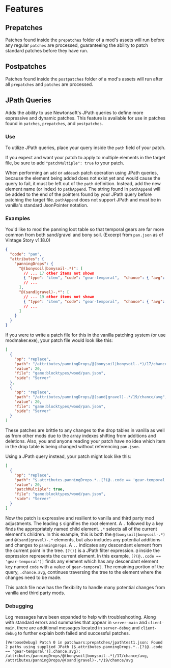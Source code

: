 # Features

## Prepatches

Patches found inside the `prepatches` folder of a mod's assets will run before any regular `patches` are processed, guaranteeing the ability to patch standard patches before they have run.

## Postpatches

Patches found inside the `postpatches` folder of a mod's assets will run after all `prepatches` and `patches` are processed.

## JPath Queries

Adds the ability to use Newtonsoft's JPath queries to define more expressive and dynamic patches.
This feature is available for use in patches found in `patches`, `prepatches`, and `postpatches`.

### Use

To utilize JPath queries, place your query inside the `path` field of your patch.

If you expect and want your patch to apply to multiple elements in the target file, be sure to add `"patchMultiple": true` to your patch.

When performing an `add` or `addeach` patch operation using JPath queries, because the element being added does not exist yet and would cause the query to fail, it must be left out of the `path` definition. Instead, add the new element name (or index) to `pathAppend`. The string found in `pathAppend` will be added to the end of the pointers found by your JPath query before patching the target file. `pathAppend` does not support JPath and must be in vanilla's standard JsonPointer notation.

### Examples

You'd like to mod the panning loot table so that temporal gears are far more common from both sand/gravel and bony soil. (Excerpt from `pan.json` as of Vintage Story v1.18.0)
```json
{
  "code": "pan",
  "attributes": {
    "panningDrops": {
      "@(bonysoil|bonysoil-.*)": [
        // ... 17 other items not shown
        { "type": "item", "code": "gear-temporal",  "chance": { "avg": 0.001, "var": 0 }  },
        // ...
      ],
      "@(sand|gravel)-.*": [
        // ... 19 other items not shown
        { "type": "item", "code": "gear-temporal",  "chance": { "avg": 0.0005, "var": 0 }  },
        // ...
      ]
    }
  }
}
```

If you were to write a patch file for this in the vanilla patching system (or use modmaker.exe), your patch file would look like this:

```json
[
  {
    "op": "replace",
    "path": "/attributes/panningDrops/@(bonysoil|bonysoil-.*)/17/chance/avg",
    "value": 20,
    "file": "game:blocktypes/wood/pan.json",
    "side": "Server"
  },
  {
    "op": "replace",
    "path": "/attributes/panningDrops/@(sand|gravel)-.*/19/chance/avg",
    "value": 20,
    "file": "game:blocktypes/wood/pan.json",
    "side": "Server"
  }
]
```

These patches are brittle to any changes to the drop tables in vanilla as well as from other mods due to the array indexes shifting from additions and deletions. Also, you and anyone reading your patch have no idea which item in the drop table is being changed without referencing `pan.json`.

Using a JPath query instead, your patch might look like this:

```json
[
  {
    "op": "replace",
    "path": "$.attributes.panningDrops.*..[?(@..code == 'gear-temporal')].chance.avg",
    "value": 20,
    "patchMultiple": true,
    "file": "game:blocktypes/wood/pan.json",
    "side": "Server"
  }
]
```

Now the patch is expressive and resilient to vanilla and third party mod adjustments.
The leading `$` signifies the root element.
A `.` followed by a key finds the appropriately named child element.
`.*` selects all of the current element's children. In this example, this is both the `@(bonysoil|bonysoil-.*)` and `@(sand|gravel)-.*` elements, but also includes any potential additions and changes to `panningDrops`.
A `..` indicates any descendant element from the current point in the tree.
`[?()]` is a JPath filter expression. `@` inside the expression represents the current element. In this example, `[?(@..code == 'gear-temporal')]` finds any element which has any descendant element key named `code` with a value of `gear-temporal`.
The remaining portion of the query, `.chance.avg`, continues traversing the tree to the element where the changes need to be made.

This patch file now has the flexibility to handle many potential changes from vanilla and third party mods.

### Debugging

Log messages have been expanded to help with troubleshooting. Along with standard errors and summaries that appear in `server-main` and `client-main`, there are additional messages located in `server-debug` and `client-debug` to further explain both failed and successful patches.

```
[VerboseDebug] Patch 0 in patchwars:prepatches/jpathtest1.json: Found 2 paths using supplied JPath ($.attributes.panningDrops.*..[?(@..code == 'gear-temporal')].chance.avg): /attributes/panningDrops/@(bonysoil|bonysoil-.*)/17/chance/avg, /attributes/panningDrops/@(sand|gravel)-.*/19/chance/avg
```
